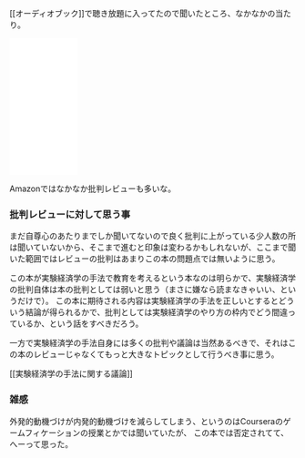 [[オーディオブック]]で聴き放題に入ってたので聞いたところ、なかなかの当たり。

<iframe style="width:120px;height:240px;" marginwidth="0" marginheight="0" scrolling="no" frameborder="0" src="//rcm-fe.amazon-adsystem.com/e/cm?lt1=_blank&bc1=000000&IS2=1&bg1=FFFFFF&fc1=000000&lc1=0000FF&t=karino203-22&language=ja_JP&o=9&p=8&l=as4&m=amazon&f=ifr&ref=as_ss_li_til&asins=B00ZTXKHQ0&linkId=e2b8634e1ae37d6c95b3496f57283327"></iframe>

Amazonではなかなか批判レビューも多いな。

### 批判レビューに対して思う事

まだ自尊心のあたりまでしか聞いてないので良く批判に上がっている少人数の所は聞いていないから、そこまで進むと印象は変わるかもしれないが、ここまで聞いた範囲ではレビューの批判はあまりこの本の問題点では無いように思う。

この本が実験経済学の手法で教育を考えるという本なのは明らかで、実験経済学の批判自体は本の批判としては弱いと思う（まさに嫌なら読まなきゃいい、というだけで）。
この本に期待される内容は実験経済学の手法を正しいとするとどういう結論が得られるかで、批判としては実験経済学のやり方の枠内でどう間違っているか、という話をすべきだろう。

一方で実験経済学の手法自身には多くの批判や議論は当然あるべきで、それはこの本のレビューじゃなくてもっと大きなトピックとして行うべき事に思う。

[[実験経済学の手法に関する議論]]

### 雑感

外発的動機づけが内発的動機づけを減らしてしまう、というのはCourseraのゲームフィケーションの授業とかでは聞いていたが、
この本では否定されてて、へーって思った。